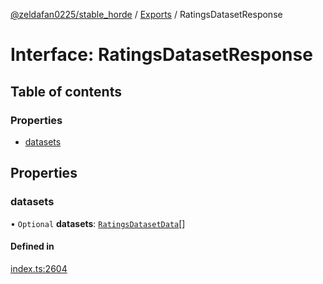 [@zeldafan0225/stable_horde](../../readme.md) / [Exports](../modules.md) / RatingsDatasetResponse

# Interface: RatingsDatasetResponse

## Table of contents

### Properties

- [datasets](RatingsDatasetResponse.md#datasets)

## Properties

### datasets

• `Optional` **datasets**: [`RatingsDatasetData`](RatingsDatasetData.md)[]

#### Defined in

[index.ts:2604](https://github.com/MrlolDev/stable_horde/blob/3c66504/index.ts#L2604)
